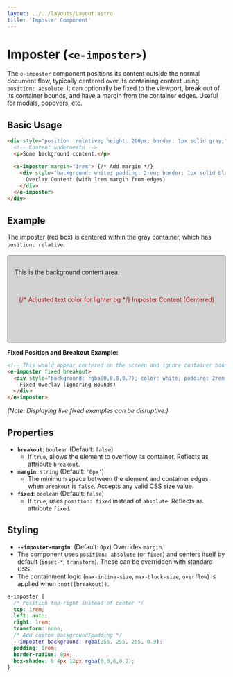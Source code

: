 ```yaml
---
layout: ../../layouts/Layout.astro
title: 'Imposter Component'
---
```


# Imposter (`<e-imposter>`)

The `e-imposter` component positions its content outside the normal document flow, typically centered over its containing context using `position: absolute`. It can optionally be fixed to the viewport, break out of its container bounds, and have a margin from the container edges. Useful for modals, popovers, etc.

## Basic Usage

```html
<div style="position: relative; height: 200px; border: 1px solid gray;">
  <!-- Content underneath -->
  <p>Some background content.</p>

  <e-imposter margin="1rem"> {/* Add margin */}
    <div style="background: white; padding: 2rem; border: 1px solid black;">
      Overlay Content (with 1rem margin from edges)
    </div>
  </e-imposter>
</div>
```

## Example

The imposter (red box) is centered within the gray container, which has `position: relative`.

<div class="example-container" style="position: relative; height: 200px; border: 1px solid gray; background-color: lightgray;">
  <p style="padding: 1rem;">This is the background content area.</p>

  <e-imposter style="width: 150px;">
    <div class="example-item bg-example-red" style="color: #991b1b; padding: 1rem; text-align: center; border-radius: 4px;"> {/* Adjusted text color for lighter bg */}
      Imposter Content (Centered)
    </div>
  </e-imposter>
</div>

**Fixed Position and Breakout Example:**

```html
<!-- This would appear centered on the screen and ignore container bounds -->
<e-imposter fixed breakout>
  <div style="background: rgba(0,0,0,0.7); color: white; padding: 2rem;">
    Fixed Overlay (Ignoring Bounds)
  </div>
</e-imposter>
```
*(Note: Displaying live fixed examples can be disruptive.)*

<style>
.example-container {
  /* background-color: #f0f0f0; */ /* Defined in parent example */
  /* padding: 1rem; */
  margin-top: 1rem;
  border-radius: 4px;
}
</style>

<script>
  // Import the component definition
  import 'e-layout/imposter';
</script>

## Properties

*   **`breakout`**: `boolean` (Default: `false`)
    *   If `true`, allows the element to overflow its container. Reflects as attribute `breakout`.
*   **`margin`**: `string` (Default: `'0px'`)
    *   The minimum space between the element and container edges when `breakout` is `false`. Accepts any valid CSS size value.
*   **`fixed`**: `boolean` (Default: `false`)
    *   If `true`, uses `position: fixed` instead of `absolute`. Reflects as attribute `fixed`.

## Styling

*   **`--imposter-margin`**: (Default: `0px`) Overrides `margin`.
*   The component uses `position: absolute` (or `fixed`) and centers itself by default (`inset-*`, `transform`). These can be overridden with standard CSS.
*   The containment logic (`max-inline-size`, `max-block-size`, `overflow`) is applied when `:not([breakout])`.

```css
e-imposter {
  /* Position top-right instead of center */
  top: 1rem;
  left: auto;
  right: 1rem;
  transform: none;
  /* Add custom background/padding */
  --imposter-background: rgba(255, 255, 255, 0.9);
  padding: 1rem;
  border-radius: 8px;
  box-shadow: 0 4px 12px rgba(0,0,0,0.2);
}